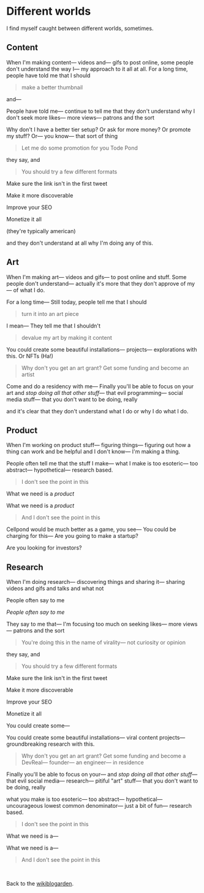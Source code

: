# Different worlds

I find myself caught between different worlds, sometimes.

## Content

When I'm making content— videos and— gifs to post online, some people don't understand the way I— my approach to it all at all. For a long time, people have told me that I should 

> make a better thumbnail

and— 

People have told me— continue to tell me that they don't understand why I don't seek more likes— more views— patrons and the sort 

Why don't I have a better tier setup? Or ask for more money? Or promote my stuff? Or— you know— that sort of thing

> Let me do some promotion for you Tode Pond

they say, and

> You should try a few different formats 

Make sure the link isn't in the first tweet

Make it more discoverable

Improve your SEO

Monetize it all

(they're typically american)

and they don't understand at all why I'm doing any of this. 

## Art

When I'm making art— videos and gifs— to post online and stuff. Some people don't understand— actually it's more that they don't approve of my— of what I do. 

For a long time— Still today, people tell me that I should 

> turn it into an art piece

I mean— They tell me that I shouldn't

> devalue my art by making it content

You could create some beautiful installations— projects— explorations with this. Or NFTs (Ha!)

> Why don't you get an art grant? Get some funding and become an artist

Come and do a residency with me— Finally you'll be able to focus on your art and *stop doing all that other stuff*— that evil programming— social media stuff— that you don't want to be doing, really

and it's clear that they don't understand what I do or why I do what I do.

## Product

When I'm working on product stuff— figuring things— figuring out how a thing can work and be helpful and I don't know— I'm making a thing. 

People often tell me that the stuff I make— what I make is too esoteric— too abstract— hypothetical— research based. 

> I don't see the point in this

What we need is a *product*

What we need is a *product*

> And I don't see the point in this

Cellpond would be much better as a game, you see— You could be charging for this— Are you going to make a startup? 

Are you looking for investors?

## Research

When I'm doing research— discovering things and sharing it— sharing videos and gifs and talks and what not

People often say to me

*People often say to me*

They say to me that— I'm focusing too much on seeking likes— more views— patrons and the sort 

> You're doing this in the name of virality— not curiosity or opinion

they say, and

> You should try a few different formats 

Make sure the link isn't in the first tweet

Make it more discoverable

Improve your SEO

Monetize it all

You could create some—

You could create some beautiful installations— viral content projects— groundbreaking research with this.

> Why don't you get an art grant? Get some funding and become a DevReal— founder— an engineer— in residence

Finally you'll be able to focus on your— and *stop doing all that other stuff*— that evil social media— research— pitiful "art" stuff— that you don't want to be doing, really

what you make is too esoteric— too abstract— hypothetical— uncourageous lowest common denominator— just a bit of fun— research based. 

> I don't see the point in this

What we need is a—

What we need is a—

> And I don't see the point in this

<br>

Back to the [wikiblogarden](/wikiblogarden).
